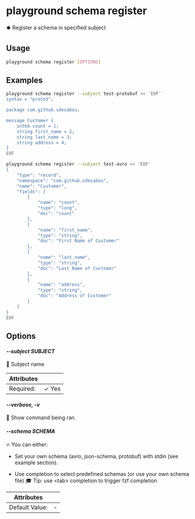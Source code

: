 # playground schema register

⏺️ Register a schema in specified subject

## Usage

```bash
playground schema register [OPTIONS]
```

## Examples

```bash
playground schema register --subject test-protobuf << 'EOF'
syntax = "proto3";

package com.github.vdesabou;

message Customer {
    int64 count = 1;
    string first_name = 2;
    string last_name = 3;
    string address = 4;
}
EOF

playground schema register --subject test-avro << 'EOF'
{
    "type": "record",
    "namespace": "com.github.vdesabou",
    "name": "Customer",
    "fields": [
        {
            "name": "count",
            "type": "long",
            "doc": "count"
        },
        {
            "name": "first_name",
            "type": "string",
            "doc": "First Name of Customer"
        },
        {
            "name": "last_name",
            "type": "string",
            "doc": "Last Name of Customer"
        },
        {
            "name": "address",
            "type": "string",
            "doc": "Address of Customer"
        }
    ]
}
EOF

```

## Options

#### *--subject SUBJECT*

📛 Subject name

| Attributes      | &nbsp;
|-----------------|-------------
| Required:       | ✓ Yes

#### *--verbose, -v*

🐞 Show command being ran.

#### *--schema SCHEMA*

🔥 You can either:  
  
* Set your own schema (avro, json-schema, protobuf) with stdin (see example section).   
  
* Use completion to select predefined schemas (or use your own schema file) 🎓 Tip: use \<tab\> completion to trigger fzf completion

| Attributes      | &nbsp;
|-----------------|-------------
| Default Value:  | -


